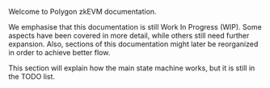 Welcome to Polygon zkEVM documentation.

We emphasise that this documentation is still Work In Progress (WIP). Some aspects have been covered in more detail, while others still need further expansion. Also, sections of this documentation might later be reorganized in order to achieve better flow.

This section will explain how the main state machine works, but it is still in the TODO list.
